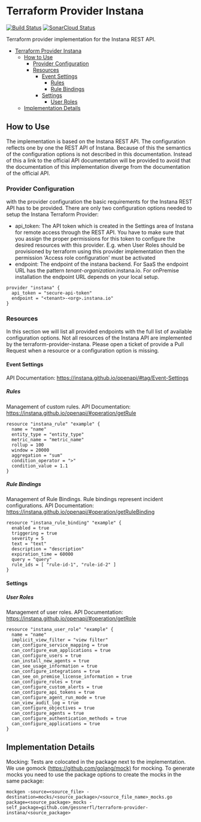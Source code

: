 # Terraform Provider Instana

[![Build Status](https://travis-ci.org/gessnerfl/terraform-provider-instana.svg?branch=master)](https://travis-ci.org/gessnerfl/terraform-provider-instana)
[![SonarCloud Status](https://sonarcloud.io/api/project_badges/measure?project=de.gessnerfl.terraform-provider-instana&metric=alert_status)](https://sonarcloud.io/dashboard/index/terraform-provider-instana)

Terraform provider implementation for the Instana REST API.

- [Terraform Provider Instana](#terraform-provider-instana)
  - [How to Use](#how-to-use)
    - [Provider Configuration](#provider-configuration)
    - [Resources](#resources)
      - [Event Settings](#event-settings)
        - [Rules](#rules)
        - [Rule Bindings](#rule-bindings)
      - [Settings](#settings)
        - [User Roles](#user-roles)
  - [Implementation Details](#implementation-details)

## How to Use

The implementation is based on the Instana REST API. The configuration reflects one by one the REST API of Instana.
Because of this the semantics of the configuration options is not described in this documentation. Instead of this
a link to the official API documentation will be provided to avoid that the documentation of this implementation
diverge from the documentation of the official API.

### Provider Configuration

with the provider configuration the basic requirements for the Instana REST API has to be provided. There are only
two configuration options needed to setup the Instana Terraform Provider:

- api_token: The API token which is created in the Settings area of Instana for remote access through the REST API. You have to make sure that you assign the proper permissions for this token to configure the desired resources with this provider. E.g. when User Roles should be provisioned by terraform using this provider implementation then the permission 'Access role configuration' must be activated
- endpoint: The endpoint of the instana backend. For SaaS the endpoint URL has the pattern _tenant_-_organization_.instana.io. For onPremise installation the endpoint URL depends on your local setup.

```hcl
provider "instana" {
  api_token = "secure-api-token"  
  endpoint = "<tenant>-<org>.instana.io"
}
```

### Resources

In this section we will list all provided endpoints with the full list of available configuration options. Not all
resources of the Instana API are implemented by the terraform-provider-instana. Please open a ticket of provide a
Pull Request when a resource or a configuration option is missing.

#### Event Settings

API Documentation: <https://instana.github.io/openapi/#tag/Event-Settings>

##### Rules

Management of custom rules.
API Documentation: <https://instana.github.io/openapi/#operation/getRule>

```hcl
resource "instana_rule" "example" {
  name = "name"
  entity_type = "entity_type"
  metric_name = "metric_name"
  rollup = 100
  window = 20000
  aggregation = "sum"
  condition_operator = ">"
  condition_value = 1.1
}
```

##### Rule Bindings

Management of Rule Bindings. Rule bindings represent incident configurations.
API Documentation: <https://instana.github.io/openapi/#operation/getRuleBinding>

```hcl
resource "instana_rule_binding" "example" {
  enabled = true
  triggering = true
  severity = 5
  text = "text"
  description = "description"
  expiration_time = 60000
  query = "query"
  rule_ids = [ "rule-id-1", "rule-id-2" ]
}
```

#### Settings

##### User Roles

Management of user roles.
API Documentation: <https://instana.github.io/openapi/#operation/getRole>

```hcl
resource "instana_user_role" "example" {
  name = "name"
  implicit_view_filter = "view filter"
  can_configure_service_mapping = true
  can_configure_eum_applications = true
  can_configure_users = true
  can_install_new_agents = true
  can_see_usage_information = true
  can_configure_integrations = true
  can_see_on_premise_license_information = true
  can_configure_roles = true
  can_configure_custom_alerts = true
  can_configure_api_tokens = true
  can_configure_agent_run_mode = true
  can_view_audit_log = true
  can_configure_objectives = true
  can_configure_agents = true
  can_configure_authentication_methods = true
  can_configure_applications = true
}
```

## Implementation Details

 Mocking:
 Tests are colocated in the package next to the implementation. We use gomock (<https://github.com/golang/mock)> for mocking. To generate mocks you need to use the package options to create the mocks in the same package:

```hcl
mockgen -source=<source_file> -destination=mocks/<source_package>/<source_file_name>_mocks.go package=<source_package>_mocks -self_package=github.com/gessnerfl/terraform-provider-instana/<source_package>
```